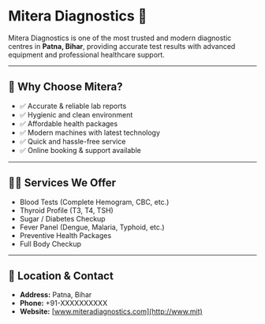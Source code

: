 # Mitera Diagnostics 🧪

Mitera Diagnostics is one of the most trusted and modern diagnostic centres in **Patna, Bihar**, providing accurate test results with advanced equipment and professional healthcare support.  

---

## 🔹 Why Choose Mitera?
- ✅ Accurate & reliable lab reports  
- ✅ Hygienic and clean environment  
- ✅ Affordable health packages  
- ✅ Modern machines with latest technology  
- ✅ Quick and hassle-free service  
- ✅ Online booking & support available  

---

## 🧑‍⚕️ Services We Offer
- Blood Tests (Complete Hemogram, CBC, etc.)  
- Thyroid Profile (T3, T4, TSH)  
- Sugar / Diabetes Checkup  
- Fever Panel (Dengue, Malaria, Typhoid, etc.)  
- Preventive Health Packages  
- Full Body Checkup  

---

## 📍 Location & Contact
- **Address:** Patna, Bihar  
- **Phone:** +91-XXXXXXXXXX  
- **Website:** [www.miteradiagnostics.com](http://www.mit)
